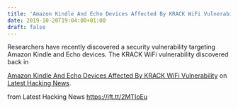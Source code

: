 ```yaml
---
title: 'Amazon Kindle And Echo Devices Affected By KRACK WiFi Vulnerability'
date: 2019-10-20T19:04:00+01:00
draft: false
---
```


Researchers have recently discovered a security vulnerability targeting Amazon Kindle and Echo devices. The KRACK WiFi vulnerability discovered back in

[Amazon Kindle And Echo Devices Affected By KRACK WiFi Vulnerability](https://latesthackingnews.com/2019/10/20/amazon-kindle-and-echo-devices-affected-by-krack-wifi-vulnerability/) on [Latest Hacking News](https://latesthackingnews.com).

  
  
from Latest Hacking News https://ift.tt/2MTIoEu